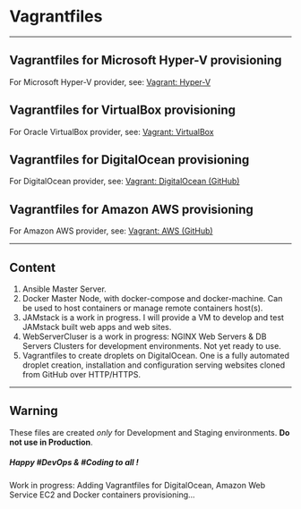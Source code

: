 # Vagrantfiles

----
## Vagrantfiles for Microsoft Hyper-V provisioning 
For Microsoft Hyper-V provider, see: [Vagrant: Hyper-V](https://www.vagrantup.com/docs/hyperv/)

## Vagrantfiles for VirtualBox provisioning
For Oracle VirtualBox provider, see: [Vagrant: VirtualBox](https://www.vagrantup.com/docs/virtualbox/)

## Vagrantfiles for DigitalOcean provisioning
For DigitalOcean provider, see: [Vagrant: DigitalOcean (GitHub)](https://github.com/devopsgroup-io/vagrant-digitalocean)

## Vagrantfiles for Amazon AWS provisioning
For Amazon AWS provider, see: [Vagrant: AWS (GitHub)](https://github.com/mitchellh/vagrant-aws)

----
## Content
1. Ansible Master Server.
2. Docker Master Node, with docker-compose and docker-machine. Can be used to host containers or manage remote containers host(s).
3. JAMstack is a work in progress. I will provide a VM to develop and test JAMstack built web apps and web sites.
4. WebServerCluser is a work in progress: NGINX Web Servers & DB Servers Clusters for development environments.
Not yet ready to use.
5. Vagrantfiles to create droplets on DigitalOcean. One is a fully automated droplet creation, installation and configuration serving websites cloned from GitHub over HTTP/HTTPS.

----
## Warning
These files are created *only* for Development and Staging environments. **Do not use in Production**.

##### Happy #DevOps & #Coding to all !
Work in progress: Adding Vagrantfiles for DigitalOcean, Amazon Web Service EC2 and Docker containers provisioning...
